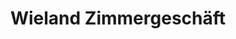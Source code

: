 ---
title: "Wieland Zimmergeschäft"
url: /neuenstein/wieland-zimmergeschaeft/
shop: Raumausstattung
---